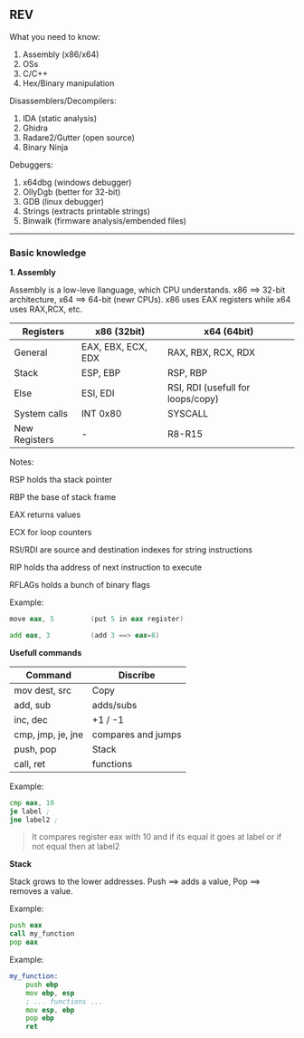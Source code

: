 ## REV ##

What you need to know:

1. Assembly (x86/x64)
2. OSs
3. C/C++
4. Hex/Binary manipulation

Disassemblers/Decompilers:

1. IDA  (static analysis)
2. Ghidra  
3. Radare2/Gutter (open source)
4. Binary Ninja

Debuggers:

1. x64dbg  (windows debugger)
2. OllyDgb  (better for 32-bit)
3. GDB    (linux debugger)
4. Strings  (extracts printable strings)
5. Binwalk  (firmware analysis/embended files)

--------------------------------------------------------------------------------------------------------------------

### Basic knowledge ###
**1. Assembly**

Assembly is a low-leve llanguage, which CPU understands. x86 ==> 32-bit architecture, x64 ==> 64-bit (newr CPUs). x86 uses EAX registers while x64 uses RAX,RCX, etc.

| Registers   |   x86 (32bit)        |  x64 (64bit)  |	
|-------------|----------------------|---------------------------------|
| General     |  EAX, EBX, ECX, EDX  | RAX, RBX, RCX, RDX	
| Stack       |  ESP, EBP            | RSP, RBP	 |
| Else        | ESI, EDI             | RSI, RDI (usefull for loops/copy) |
| System calls | INT 0x80            | SYSCALL |
| New Registers | -                  | R8-R15  |

Notes:

RSP holds tha stack pointer

RBP the base of stack frame

EAX returns values

ECX for loop counters

RSI/RDI are source and destination indexes for string instructions

RIP holds tha address of next instruction to execute

RFLAGs holds a bunch of binary flags


Example:
```asm
move eax, 5         (put 5 in eax register)

add eax, 3          (add 3 ==> eax=8)
```
**Usefull commands**

| Command	|  Discribe |
|-----------|-----------|
| mov dest, src | Copy |
| add, sub | adds/subs |
| inc, dec |	+1 / -1 |
| cmp, jmp, je, jne | compares and jumps |
| push, pop	| Stack |
| call, ret	| functions |

Example:
```asm
cmp eax, 10
je label ;
jne label2 ;
```
> It compares register eax with 10 and if its equal it goes at label or if not equal then at label2

**Stack**

Stack grows to the lower addresses. Push ==> adds a value, Pop ==> removes a value.

Example:
```asm
push eax
call my_function
pop eax
```
Example:
```asm
my_function:
    push ebp
    mov ebp, esp
    ; ... functions ...
    mov esp, ebp
    pop ebp
    ret
```





















